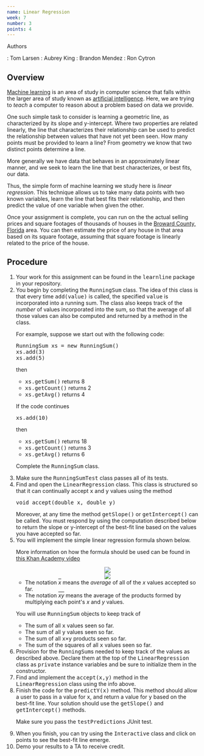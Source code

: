 ```yaml
---
name: Linear Regression
week: 7
number: 3
points: 4
---
```


Authors

: Tom Larsen
: Aubrey King
: Brandon Mendez
: Ron Cytron

## Overview

<a href="https://en.wikipedia.org/wiki/Machine_learning" target="_blank">
Machine learning</a> is an area of study in computer science that falls
within the larger area of study known as 
<a href="https://en.wikipedia.org/wiki/Artificial_intelligence" target="_blank">artificial intelligence</a>.
Here, we are trying to <EM>teach</EM> a computer to reason about a problem
based on data we provide.

One such simple task to consider is learning a geometric line, as characterized
by its slope and y-intercept.  Where two properties are related linearly,
the line that characterizes their relationship can be used to predict the
relationship between values that have not yet been seen. How many points
must be provided to learn a line? From geometry we know that two distinct points determine a line.

More generally we have data that behaves in an approximately linear manner, and we seek to learn the line that best characterizes, or best fits, our data.

Thus, the simple form of machine learning we study here is <EM>linear regression</EM>. This technique allows us to take many data points with two known variables, learn the line that best fits their relationship, and then predict the value of one variable when given the other. 

Once your assignment is complete, you can run on the
the actual selling prices and square footages of thousands of houses in the <a href="https://en.wikipedia.org/wiki/Broward_County,_Florida" target="_blank">Broward County, Florida</a> area. You can then estimate the price of any house in that area based on its square footage, assuming that square footage is linearly related to the price of the house.

## Procedure

<OL>
<LI> Your work for this assignment can be found in the <KBD>learnline</KBD>
package in your repository.
<LI> You begin by completing the <KBD>RunningSum</KBD> class.
The idea of this class is that every time <KBD>add(value)</KBD> is called, the
specified <KBD>value</KBD> is incorporated into a running sum.  The class
also keeps track of the <EM>number</EM> of values incorporated into the sum, so that
the average of all those values can also be computed and returned by a method
in the class.

For example, suppose we start out with the following code:
<PRE>
RunningSum xs = new RunningSum()
xs.add(3)
xs.add(5)
</PRE>
then 
<UL>
 <LI> <KBD>xs.getSum()</KBD> returns 8</LI>
 <LI> <KBD>xs.getCount()</KBD> returns 2</LI>
 <LI> <KBD>xs.getAvg()</KBD> returns 4</LI>
</UL>

If the code continues
<PRE>
xs.add(10)
</PRE>
then
<UL>
 <LI> <KBD>xs.getSum()</KBD> returns 18</LI>
 <LI> <KBD>xs.getCount()</KBD> returns 3</LI>
 <LI> <KBD>xs.getAvg()</KBD> returns 6</LI>
</UL>

Complete the <KBD>RunningSum</KBD> class.
<LI> Make sure the 
<KBD>RunningSumTest</KBD> class passes all of its tests.

<LI> Find and open the <KBD>LinearRegression</KBD> class.  This class is
structured so that it can continually 
accept <KBD>x</KBD> and <KBD>y</KBD> values using the method
<PRE>
void accept(double x, double y)
</PRE>
Moreover, at any time the method <KBD>getSlope()</KBD> or
<KBD>getIntercept()</KBD> can be called.  You must respond by using the
computation described below to return the slope or y-intercept of the best-fit
line based on the values you have accepted so far.
 <LI> You will implement the simple linear regression formula shown below. 

 More information on how the formula should be used can be found 
in <a href="https://www.khanacademy.org/math/statistics-probability/describing-relationships-quantitative-data/more-on-regression/v/regression-line-example" target="_blank">this Khan Academy video</a>
<CENTER>
<img src="../../../extensions/RegressionSlope.png" />  
<br />
<img src="../../../extensions/RegressionIntercept.png" />
</CENTER>

<UL>
<LI>
The notation  <SPAN STYLE="text-decoration:overline"><I>x</I></SPAN> means
the <EM>average</EM> of all of the <I>x</I> values accepted so far.</LI>
<LI> The notation <SPAN STYLE="text-decoration:overline"><I>xy</I></SPAN> 
means the average of the products formed by multiplying  each point's <I>x</I> and <I>y</I> values.</LI>
</UL>

You will use <KBD>RunningSum</KBD> objects to keep track of
<UL>
  <LI> The sum of all <KBD>x</KBD> values seen so far.</LI>
  <LI> The sum of all <KBD>y</KBD> values seen so far.</LI>
  <LI> The sum of all <KBD>x&times;y</KBD> products seen so far.</LI>
  <LI> The sum of the squares of all <KBD>x</KBD> values seen so far.</LI>
</UL>
<LI> Provision for the <KBD>RunningSum</KBD>s needed to keep track
of the values as described above.  Declare them at the top of the
<KBD>LinearRegression</KBD> class as <KBD>private</KBD> instance variables
and be sure to initialize them in the constructor.
<LI> Find and implement the <KBD>accept(x,y)</KBD> method in the 
<KBD>LinearRegression</KBD> class using the info above.
<LI>Finish the code for the <kbd>predictY(x)</kbd> method. 
This method should allow a user to pass in a value for <KBD>x</KBD>, and return a value for <KBD>y</KBD> based on the best-fit line.
Your solution should use the <KBD>getSlope()</KBD> and <KBD>getIntercept()</KBD>
methods.

Make sure you pass the <kbd>testPredictions</kbd> JUnit test.
<LI> When you finish, you can try using the <kbd>Interactive</kbd> class 
and click on points to see the best-fit line emerge.
<LI> Demo your results to a TA to receive credit.

